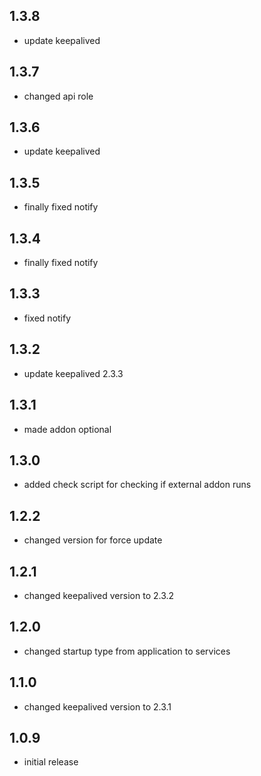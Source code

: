 ## 1.3.8

- update keepalived

## 1.3.7

- changed api role

## 1.3.6

- update keepalived

## 1.3.5

- finally fixed notify

## 1.3.4

- finally fixed notify

## 1.3.3

- fixed notify

## 1.3.2

- update keepalived 2.3.3

## 1.3.1

- made addon optional

## 1.3.0

- added check script for checking if external addon runs

## 1.2.2

- changed version for force update

## 1.2.1

- changed keepalived version to 2.3.2

## 1.2.0

- changed startup type from application to services

## 1.1.0

- changed keepalived version to 2.3.1

## 1.0.9

- initial release